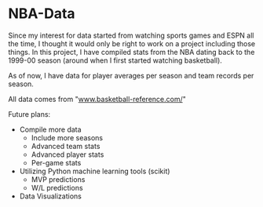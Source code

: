 # NBA-Data
Since my interest for data started from watching sports games and ESPN all the time, I thought it would only be right to work on a project including those things. In this project, I have compiled stats from the NBA dating back to the 1999-00 season (around when I first started watching basketball). 

As of now, I have data for player averages per season and team records per season. 

All data comes from "www.basketball-reference.com/"

Future plans:
  - Compile more data
      - Include more seasons
      - Advanced team stats
      - Advanced player stats
      - Per-game stats
  - Utilizing Python machine learning tools (scikit)
      - MVP predictions
      - W/L predictions
  - Data Visualizations
